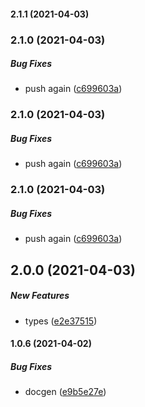 #### 2.1.1 (2021-04-03)

### 2.1.0 (2021-04-03)

##### Bug Fixes

*  push again ([c699603a](https://github.com/EduDash/edudash-sdk-js/commit/c699603afa45db4bba5abf28849f013a3b6c97bb))

### 2.1.0 (2021-04-03)

##### Bug Fixes

*  push again ([c699603a](https://github.com/EduDash/edudash-sdk-js/commit/c699603afa45db4bba5abf28849f013a3b6c97bb))

### 2.1.0 (2021-04-03)

##### Bug Fixes

*  push again ([c699603a](https://github.com/EduDash/edudash-sdk-js/commit/c699603afa45db4bba5abf28849f013a3b6c97bb))

## 2.0.0 (2021-04-03)

##### New Features

*  types ([e2e37515](https://github.com/EduDash/edudash-sdk-js/commit/e2e37515755f173dd405adcd9fdfc81f32de6b57))

#### 1.0.6 (2021-04-02)

##### Bug Fixes

*  docgen ([e9b5e27e](https://github.com/EduDash/edudash-sdk-js/commit/e9b5e27e8663db76385daa732daa7f544ffd2a34))

